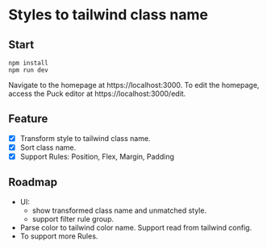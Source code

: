 # Styles to tailwind class name

## Start
```
npm install
npm run dev
```

Navigate to the homepage at https://localhost:3000. To edit the homepage, access the Puck editor at https://localhost:3000/edit.

## Feature
- [x] Transform style to tailwind class name.
- [x] Sort class name.
- [x] Support Rules: Position, Flex, Margin, Padding

## Roadmap
- UI: 
  - show transformed class name and unmatched style.
  - support filter rule group.
- Parse color to tailwind color name. Support read from tailwind config.
- To support more Rules.
